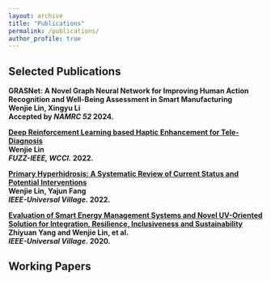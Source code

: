 ```yaml
---
layout: archive
title: "Publications"
permalink: /publications/
author_profile: true
---
```


## Selected Publications
<b>GRASNet: A Novel Graph Neural Network for Improving Human Action Recognition and Well-Being Assessment in Smart Manufacturing</b><br>
<b>Wenjie Lin, Xingyu Li<br>
Accepted by <i>NAMRC 52</i> <b>2024</b>.

<b>[Deep Reinforcement Learning based Haptic Enhancement for Tele-Diagnosis](https://ieeexplore.ieee.org/abstract/document/9882866)</b><br>
<b>Wenjie Lin<br>
<i>FUZZ-IEEE, WCCI.</i> <b>2022</b>.

<b>[Primary Hyperhidrosis: A Systematic Review of Current Status and Potential Interventions](https://ieeexplore.ieee.org/abstract/document/10185484)</b><br>
<b>Wenjie Lin, Yajun Fang<br>
<i>IEEE-Universal Village.</i> <b>2022</b>.

<b>[Evaluation of Smart Energy Management Systems and Novel UV-Oriented Solution for Integration, Resilience, Inclusiveness and Sustainability](https://ieeexplore.ieee.org/abstract/document/9426217)</b><br>
Zhiyuan Yang and <b>Wenjie Lin</b>, et al.<br>
<i>IEEE-Universal Village.</i> <b>2020</b>.

## Working Papers

